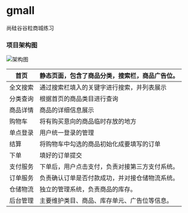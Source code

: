 # gmall
尚硅谷谷粒商城练习

### 项目架构图

![架构图](..\gmall\架构图.png)

| 首页     | 静态页面，包含了商品分类，搜索栏，商品广告位。 |
| -------- | ---------------------------------------------- |
| 全文搜索 | 通过搜索栏填入的关键字进行搜索，并列表展示     |
| 分类查询 | 根据首页的商品类目进行查询                     |
| 商品详情 | 商品的详细信息展示                             |
| 购物车   | 将有购买意向的商品临时存放的地方               |
| 单点登录 | 用户统一登录的管理                             |
| 结算     | 将购物车中勾选的商品初始化成要填写的订单       |
| 下单     | 填好的订单提交                                 |
| 支付服务 | 下单后，用户点击支付，负责对接第三方支付系统。 |
| 订单服务 | 负责确认订单是否付款成功，并对接仓储物流系统。 |
| 仓储物流 | 独立的管理系统，负责商品的库存。               |
| 后台管理 | 主要维护类目、商品、库存单元、广告位等信息。   |

